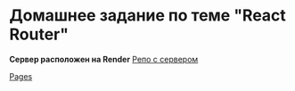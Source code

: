# Домашнее задание по теме "React Router"  

**Сервер расположен на Render**
[Репо с сервером](https://github.com/Sinsl/ra-hw-backend)

[Pages]( https://sinsl.github.io/ra-hw-router)
